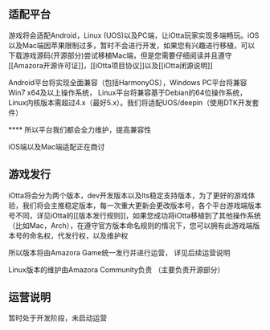 ## 适配平台
游戏将会适配Android，Linux (UOS)以及PC端，让iOtta玩家实现多端畅玩。iOS以及Mac端因苹果限制过多，暂时不会进行开发，如果您有兴趣进行移植，可以下载游戏源码(开源部分)尝试移植Mac端，但是您需要仔细阅读并且遵守[[Amazora开源许可证]]，[[iOtta项目协议]]以及[[iOtta闭源说明]]

Android平台将实现全面兼容（包括HarmonyOS），Windows PC平台将兼容Win7 x64及以上操作系统，
Linux平台将兼容基于Debian的64位操作系统，Linux内核版本需超过4.x（最好5.x）。我们将适配UOS/deepin（使用DTK开发套件）

**** 所以平台我们都会全力维护，提高兼容性

iOS端以及Mac端适配正在商讨

## 游戏发行
iOtta将会分为两个版本，dev开发版本以及lts稳定支持版本，为了更好的游戏体验，我们将会主推稳定版本，每一次重大更新会更改版本号，各个平台游戏端版本号不同，详见iOtta的[[版本发行规则]]，如果您成功将iOtta移植到了其他操作系统（比如Mac，Arch），在遵守官方版本命名规则的情况下，您可以拥有此游戏端版本号的命名权，代发行权，以及维护权

所以版本将由Amazora Game统一发行并进行运营，
详见后续运营说明

Linux版本的维护由Amazora Community负责 （主要负责开源部分）

## 运营说明
暂时处于开发阶段，未启动运营

